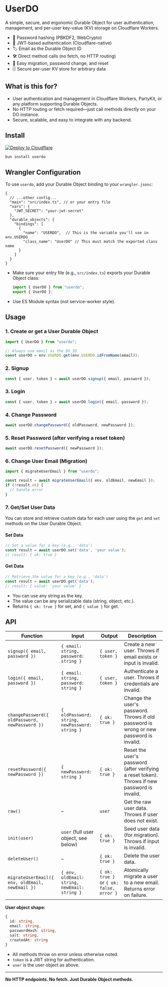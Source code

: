 # UserDO

A simple, secure, and ergonomic Durable Object for user authentication, management, and per-user key-value (KV) storage on Cloudflare Workers.

- 🔐 Password hashing (PBKDF2, WebCrypto)
- 🪪 JWT-based authentication (Cloudflare-native)
- 🏷️ Email as the Durable Object ID
- 🛠️ Direct method calls (no fetch, no HTTP routing)
- 🧩 Easy migration, password change, and reset
- 🗄️ Secure per-user KV store for arbitrary data

## What is this for?

- User authentication and management in Cloudflare Workers, PartyKit, or any platform supporting Durable Objects.
- No HTTP routing or fetch required—just call methods directly on your DO instance.
- Secure, scalable, and easy to integrate with any backend.


## Install
[![Deploy to Cloudflare](https://deploy.workers.cloudflare.com/button)](https://deploy.workers.cloudflare.com/?url=https://github.com/acoyfellow/userdo)
```bash
bun install userdo
```

## Wrangler Configuration

To use `userdo`, add your Durable Object binding to your `wrangler.jsonc`:

```jsonc
{
  // ...other config...
  "main": "src/index.ts", // or your entry file
  "vars": {
    "JWT_SECRET": "your-jwt-secret"
  },
  "durable_objects": {
    "bindings": [
      {
        "name": "USERDO",  // This is the variable you'll use in env.USERDO
        "class_name": "UserDO" // This must match the exported class name
      }
    ]
  }
}
```

- Make sure your entry file (e.g., `src/index.ts`) exports your Durable Object class:
  ```ts
  import { UserDO } from "userdo";
  export { UserDO };
  ```
- Use ES Module syntax (not service-worker style).

## Usage

### 1. Create or get a User Durable Object

```ts
import { UserDO } from "userdo";

// Always use email as the DO ID
const userDO = env.USERDO.get(env.USERDO.idFromName(email));
```

### 2. Signup

```ts
const { user, token } = await userDO.signup({ email, password });
```

### 3. Login

```ts
const { user, token } = await userDO.login({ email, password });
```

### 4. Change Password

```ts
await userDO.changePassword({ oldPassword, newPassword });
```

### 5. Reset Password (after verifying a reset token)

```ts
await userDO.resetPassword({ newPassword });
```

### 6. Change User Email (Migration)

```ts
import { migrateUserEmail } from "userdo";

const result = await migrateUserEmail({ env, oldEmail, newEmail });
if (!result.ok) {
  // handle error
}
```

### 7. Get/Set User Data

You can store and retrieve custom data for each user using the `get` and `set` methods on the User Durable Object.

#### Set Data

```ts
// Set a value for a key (e.g., 'data')
const result = await userDO.set('data', 'your value');
// result: { ok: true }
```

#### Get Data

```ts
// Retrieve the value for a key (e.g., 'data')
const result = await userDO.get('data');
// result: { value: 'your value' }
```

- You can use any string as the key.
- The value can be any serializable data (string, object, etc.).
- Returns `{ ok: true }` for set, and `{ value }` for get.

## API

| Function                                      | Input                                                                 | Output                                  | Description                                      |
|------------------------------------------------|-----------------------------------------------------------------------|-----------------------------------------|--------------------------------------------------|
| `signup({ email, password })`                  | `{ email: string, password: string }`                                 | `{ user, token }`                       | Create a new user. Throws if email exists or input is invalid. |
| `login({ email, password })`                   | `{ email: string, password: string }`                                 | `{ user, token }`                       | Authenticate a user. Throws if credentials are invalid.        |
| `changePassword({ oldPassword, newPassword })` | `{ oldPassword: string, newPassword: string }`                        | `{ ok: true }`                          | Change the user's password. Throws if old password is wrong or new password is invalid. |
| `resetPassword({ newPassword })`               | `{ newPassword: string }`                                             | `{ ok: true }`                          | Reset the user's password (after verifying a reset token). Throws if new password is invalid. |
| `raw()`                                       | –                                                                     | `user`                                  | Get the raw user data. Throws if user does not exist.           |
| `init(user)`                                  | `user` (full user object, see below)                                  | `{ ok: true }`                          | Seed user data (for migration). Throws if input is invalid.     |
| `deleteUser()`                                | –                                                                     | `{ ok: true }`                          | Delete the user data.                                           |
| `migrateUserEmail({ env, oldEmail, newEmail })`| `{ env, oldEmail: string, newEmail: string }`                         | `{ ok: true }` or `{ ok: false, error }`| Atomically migrate a user to a new email. Returns error on failure. |

**User object shape:**
```ts
{
  id: string,
  email: string,
  passwordHash: string,
  salt: string,
  createdAt: string
}
```

- All methods throw on error unless otherwise noted.
- `token` is a JWT string for authentication.
- `user` is the user object as above.

---

**No HTTP endpoints. No fetch. Just Durable Object methods.**

